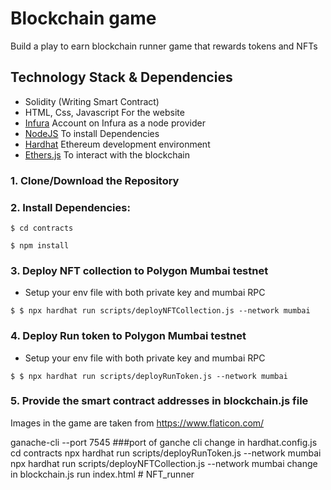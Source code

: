# Blockchain game
Build a play to earn blockchain runner game that rewards tokens and NFTs

## Technology Stack & Dependencies

- Solidity (Writing Smart Contract)
- HTML, Css, Javascript For the website
- [Infura](https://infura.io/) Account on Infura as a node provider
- [NodeJS](https://nodejs.org/en/) To install Dependencies
- [Hardhat](https://hardhat.org/) Ethereum development environment
- [Ethers.js](https://docs.ethers.io/v5/) To interact with the blockchain

### 1. Clone/Download the Repository

### 2. Install Dependencies:
```
$ cd contracts
```
```
$ npm install
```

### 3. Deploy NFT collection to Polygon Mumbai testnet
- Setup your env file with both private key and mumbai RPC 
```
$ $ npx hardhat run scripts/deployNFTCollection.js --network mumbai
```

### 4. Deploy Run token to Polygon Mumbai testnet
- Setup your env file with both private key and mumbai RPC 
```
$ $ npx hardhat run scripts/deployRunToken.js --network mumbai
```

### 5. Provide the smart contract addresses in blockchain.js file

Images in the game are taken from https://www.flaticon.com/



ganache-cli --port 7545    ###port of ganche cli 
change in hardhat.config.js
cd contracts
npx hardhat run scripts/deployRunToken.js --network mumbai
npx hardhat run scripts/deployNFTCollection.js --network mumbai
change in blockchain.js
run index.html # NFT_runner
